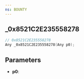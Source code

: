 ```yaml
---
ns: BOUNTY
---
```

## _0x8521C2E235558278

```c
// 0x8521C2E235558278
Any _0x8521C2E235558278(Any p0);
```

## Parameters
* **p0**:
